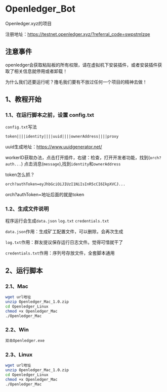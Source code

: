 # Openledger_Bot
Openledger.xyz的项目

注册地址：https://testnet.openledger.xyz/?referral_code=swpstmlzqe

## 注意事件
openledger会获取粘贴板的所有权限，请在虚拟机下安装插件，或者安装插件获取了相关信息就停用或者卸载！

为什么我们还要运行呢？撸毛我们要有不放过任何一个项目的精神去做！

## 1、教程开始
### 1.1、在运行脚本之前，设置 config.txt
``config.txt``写法
```txt
token||||identity||||uuid||||ownerAddress||||proxy
```
uuid生成地址：https://www.uuidgenerator.net/

workerID获取办法，点击打开插件，右键：检查，打开开发者功能，找到(``orch?auth...``) 点击消息(``message``),找到``identity``和``ownerAddress``

token怎么抓？
```txt
orch?authToken=eyJhbGciOiJIUzI1NiIsInR5cCI6IkpXVCJ...
```
orch?authToken=地址后面的就是token

### 1.2、生成文件说明
程序运行会生成``data.json`` ``log.txt`` ``credentials.txt``

``data.json``作用：生成矿工配置文件，可以删除，会再次生成

``log.txt``作用：群友提议保存运行日志文件。觉得可惜就干了

``credentials.txt``作用：序列号存放文件，全套脚本通用
## 2、运行脚本
### 2.1、Mac
```bash
wget url地址
unzip Openledger_Mac_1.0.zip
cd Openledger_Linux
chmod +x Openledger_Mac
./Openledger_Mac
```

### 2.2、Win
```txt
双击Openledger.exe
```

### 2.3、Linux
```bash
wget url地址
unzip Openledger_Mac_1.0.zip
cd Openledger_Linux
chmod +x Openledger_Mac
./Openledger_Mac
```
